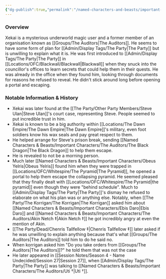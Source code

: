 ```yaml
---
{"dg-publish":true,"permalink":"/named-characters-and-beasts/important-characters/the-auditors/xekai/","tags":["NPC","Important"],"noteIcon":""}
---
```



### Overview
Xekai is a mysterious underworld magic user and a former member of an organisation known as [[Groups/The Auditors\|The Auditors]]. He seems to have some form of plan for [[Admin/Display Tags/The Party\|The Party]] but is unwilling to explain what it is. He was first introduced to [[Admin/Display Tags/The Party\|The Party]] in [[Locations/OFC/Blackwall/Blackwall\|Blackwall]] when they snuck into the councillor's offices to learn secrets that could help them in their quests. He was already in the office when they found him, looking through documents for reasons he refused to reveal. He didn't stick around long before opening a portal and escaping. 

### Notable Information & History  
- Xekai was later found at the [[The Party/Other Party Members/Steve Ulan\|Steve Ulan]]'s court case, representing Steve. People seemed to put incredible trust in him. 
- Xekai is known to be a big authority within [[Locations/The Dawn Empire/The Dawn Empire\|The Dawn Empire]]'s military, even foot soldiers know his wax seals and pay great respect to them. 
- He helped arrange for Steve's prison break, sending [[Named Characters & Beasts/Important Characters/The Auditors/The Black Dragon\|The Black Dragon]] to help them escape. 
- He is revealed to not be a morning person.
- Much later [[Named Characters & Beasts/Important Characters/Obeus Yelris\|Obeus Yelris]] found him when they were trapped in [[Locations/OFC/Whitespire/The Pyramid\|The Pyramid]], he opened a portal to help them escape the collapsing pyramid. He seemed pleased that they finally dealt with [[Locations/OFC/Whitespire/The Pyramid\|the pyramid]] even though they were "behind schedule". Much to [[Admin/Display Tags/The Party\|The Party]]'s dismay he refused to elaborate on what his plan was or anything else. Notably, when [[The Party/The Korrigan/The Korrigan\|The Korrigan]] asked him about [[Named Characters & Beasts/Important Characters/Ebis Daro\|Ebis Daro]] and [[Named Characters & Beasts/Important Characters/The Auditors/Akin Netch ‡\|Akin Netch ‡]] he got incredibly angry at even the mention of Akin.
- [[The Party/Dead/Chenris Tallfellow ‡\|Chenris Tallfellow ‡]] later asked if he was unwilling to explain anything because that's what [[Groups/The Auditors\|The Auditors]] told him to do he said no.
- When korrigan asked him "Do you take orders from [[Groups/The Auditors\|The Auditors]]?" he told them that was not the case
- He later appeared in [[Session Notes/Season 4 - Name Undecided/Session 27\|Session 27]], when [[Admin/Display Tags/The Party\|The Party]] was talking to [[Named Characters & Beasts/Important Characters/The Auditors/Uti †\|Uti †]].


